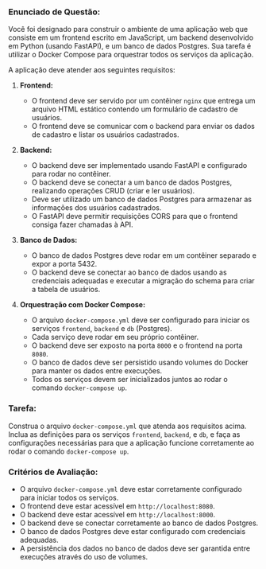 ### Enunciado de Questão:

Você foi designado para construir o ambiente de uma aplicação web que consiste em um frontend escrito em JavaScript, um backend desenvolvido em Python (usando FastAPI), e um banco de dados Postgres. Sua tarefa é utilizar o Docker Compose para orquestrar todos os serviços da aplicação.

A aplicação deve atender aos seguintes requisitos:

1. **Frontend:**
   - O frontend deve ser servido por um contêiner `nginx` que entrega um arquivo HTML estático contendo um formulário de cadastro de usuários.
   - O frontend deve se comunicar com o backend para enviar os dados de cadastro e listar os usuários cadastrados.

2. **Backend:**
   - O backend deve ser implementado usando FastAPI e configurado para rodar no contêiner.
   - O backend deve se conectar a um banco de dados Postgres, realizando operações CRUD (criar e ler usuários).
   - Deve ser utilizado um banco de dados Postgres para armazenar as informações dos usuários cadastrados.
   - O FastAPI deve permitir requisições CORS para que o frontend consiga fazer chamadas à API.
   
3. **Banco de Dados:**
   - O banco de dados Postgres deve rodar em um contêiner separado e expor a porta 5432.
   - O backend deve se conectar ao banco de dados usando as credenciais adequadas e executar a migração do schema para criar a tabela de usuários.

4. **Orquestração com Docker Compose:**
   - O arquivo `docker-compose.yml` deve ser configurado para iniciar os serviços `frontend`, `backend` e `db` (Postgres).
   - Cada serviço deve rodar em seu próprio contêiner.
   - O backend deve ser exposto na porta `8000` e o frontend na porta `8080`.
   - O banco de dados deve ser persistido usando volumes do Docker para manter os dados entre execuções.
   - Todos os serviços devem ser inicializados juntos ao rodar o comando `docker-compose up`.

### Tarefa:

Construa o arquivo `docker-compose.yml` que atenda aos requisitos acima. Inclua as definições para os serviços `frontend`, `backend`, e `db`, e faça as configurações necessárias para que a aplicação funcione corretamente ao rodar o comando `docker-compose up`.

### Critérios de Avaliação:
- O arquivo `docker-compose.yml` deve estar corretamente configurado para iniciar todos os serviços.
- O frontend deve estar acessível em `http://localhost:8080`.
- O backend deve estar acessível em `http://localhost:8000`.
- O backend deve se conectar corretamente ao banco de dados Postgres.
- O banco de dados Postgres deve estar configurado com credenciais adequadas.
- A persistência dos dados no banco de dados deve ser garantida entre execuções através do uso de volumes.
